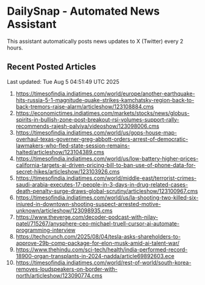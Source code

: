 # DailySnap - Automated News Assistant

This assistant automatically posts news updates to X (Twitter) every 2 hours.

## Recent Posted Articles

Last updated: Tue Aug  5 04:51:49 UTC 2025

1. https://timesofindia.indiatimes.com/world/europe/another-earthquake-hits-russia-5-1-magnitude-quake-strikes-kamchatsky-region-back-to-back-tremors-raise-alarm/articleshow/123108884.cms
2. https://economictimes.indiatimes.com/markets/stocks/news/globus-spirits-in-bullish-zone-post-breakout-rsi-volumes-support-rally-recommends-rajesh-palviya/videoshow/123098006.cms
3. https://timesofindia.indiatimes.com/world/us/gops-house-map-overhaul-texas-governer-greg-abbott-orders-arrest-of-democratic-lawmakers-who-fled-state-session-remains-halted/articleshow/123104389.cms
4. https://timesofindia.indiatimes.com/world/us/low-battery-higher-prices-california-targets-ai-driven-pricing-bill-to-ban-use-of-phone-data-for-secret-hikes/articleshow/123103926.cms
5. https://timesofindia.indiatimes.com/world/middle-east/terrorist-crimes-saudi-arabia-executes-17-people-in-3-days-in-drug-related-cases-death-penalty-surge-draws-global-scrutiny/articleshow/123100967.cms
6. https://timesofindia.indiatimes.com/world/us/la-shooting-two-killed-six-injured-in-downtown-shooting-suspect-arrested-motive-unknown/articleshow/123098935.cms
7. https://www.theverge.com/decoder-podcast-with-nilay-patel/715267/anysphere-ceo-michael-truell-cursor-ai-automate-programming-interview
8. https://techcrunch.com/2025/08/04/tesla-asks-shareholders-to-approve-29b-comp-package-for-elon-musk-amid-ai-talent-war/
9. https://www.thehindu.com/sci-tech/health/india-performed-record-18900-organ-transplants-in-2024-nadda/article69892603.ece
10. https://timesofindia.indiatimes.com/world/rest-of-world/south-korea-removes-loudspeakers-on-border-with-north/articleshow/123090774.cms
